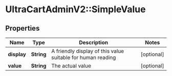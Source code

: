 # UltraCartAdminV2::SimpleValue

## Properties
Name | Type | Description | Notes
------------ | ------------- | ------------- | -------------
**display** | **String** | A friendly display of this value suitable for human reading | [optional] 
**value** | **String** | The actual value | [optional] 


